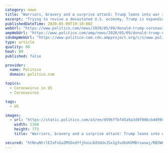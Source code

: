 ```yaml
---
category: news
title: "Warriors, bravery and a surprise attack: Trump leans into war rhetoric to fight his crisis"
excerpt: "Trying to revive a devastated U.S. economy, Trump is expanding his wartime metaphors to draw in just about everyone across the nation."
publishedDateTime: 2020-05-09T19:18:00Z
webUrl: "https://www.politico.com/news/2020/05/09/donald-trump-coronavirus-wartime-rhetoric-245566"
ampWebUrl: "https://www.politico.com/amp/news/2020/05/09/donald-trump-coronavirus-wartime-rhetoric-245566"
cdnAmpWebUrl: "https://www-politico-com.cdn.ampproject.org/c/s/www.politico.com/amp/news/2020/05/09/donald-trump-coronavirus-wartime-rhetoric-245566"
type: article
quality: 80
heat: 80
published: false

provider:
  name: Politico
  domain: politico.com

topics:
  - Coronavirus in US
  - Coronavirus

tags:
  - US

images:
  - url: "https://static.politico.com/a3/ee/d596ffbf45a9a3d9f006cb4899de/200509-donald-trump-ap-773.jpg"
    width: 1160
    height: 773
    title: "Warriors, bravery and a surprise attack: Trump leans into war rhetoric to fight his crisis"

secured: "htNnuNtrlEIxFvGaZM5EedYfjhosL8d3UUnJSx1g3vdkUHVMDrswxwj/RB3W6ePK/zTr7U8zs3vI5i7Zpsl3gm/GT/Cs3HQkrrmTe8MCfJFEsOhi7AX+G/pUqFVQWkWnPzwdiiusuDndkc8fRzEB1OsrEmWNmHsSMvpR3lwD68WDw3UCcVcQlDuxh23pGGs3bJPdZDJoVUbqVSY+sNKnaO+6Aj4XgaULHkD65LhVWeKW7jVeJzm8dLqu1AIOokPBbZXF1irD3l+PY8BbhIticGjbg03tz4qZgxk6H0ZPgqRGqv0mQLuahCfpMhnjnnuw;vX8kqRmvtI6C4saY96qfSA=="
---
```


